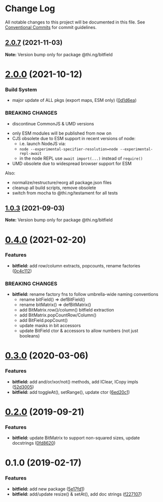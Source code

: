 # Change Log

All notable changes to this project will be documented in this file.
See [Conventional Commits](https://conventionalcommits.org) for commit guidelines.

## [2.0.7](https://github.com/thi-ng/umbrella/compare/@thi.ng/bitfield@2.0.6...@thi.ng/bitfield@2.0.7) (2021-11-03)

**Note:** Version bump only for package @thi.ng/bitfield





# [2.0.0](https://github.com/thi-ng/umbrella/compare/@thi.ng/bitfield@1.0.3...@thi.ng/bitfield@2.0.0) (2021-10-12)


### Build System

* major update of ALL pkgs (export maps, ESM only) ([0d1d6ea](https://github.com/thi-ng/umbrella/commit/0d1d6ea9fab2a645d6c5f2bf2591459b939c09b6))


### BREAKING CHANGES

* discontinue CommonJS & UMD versions

- only ESM modules will be published from now on
- CJS obsolete due to ESM support in recent versions of node:
  - i.e. launch NodeJS via:
  - `node --experimental-specifier-resolution=node --experimental-repl-await`
  - in the node REPL use `await import(...)` instead of `require()`
- UMD obsolete due to widespread browser support for ESM

Also:
- normalize/restructure/reorg all package.json files
- cleanup all build scripts, remove obsolete
- switch from mocha to @thi.ng/testament for all tests






##  [1.0.3](https://github.com/thi-ng/umbrella/compare/@thi.ng/bitfield@1.0.2...@thi.ng/bitfield@1.0.3) (2021-09-03)

**Note:** Version bump only for package @thi.ng/bitfield

#  [0.4.0](https://github.com/thi-ng/umbrella/compare/@thi.ng/bitfield@0.3.30...@thi.ng/bitfield@0.4.0) (2021-02-20)

###  Features

- **bitfield:** add row/column extracts, popcounts, rename factories ([0c4c112](https://github.com/thi-ng/umbrella/commit/0c4c1127cbb9bd6fb071837adef2d7b65e2de533))

###  BREAKING CHANGES

- **bitfield:** rename factory fns to follow umbrella-wide naming conventions
    - rename bitField() => defBitField()
    - rename bitMatrix() => defBitMatrix()
    - add BitMatrix.row()/column() bitfield extraction
    - add BitMatrix.popCountRow/Column()
    - add BitField.popCount()
    - update masks in bit accessors
    - update BitField ctor & accessors to allow numbers (not just booleans)

#  [0.3.0](https://github.com/thi-ng/umbrella/compare/@thi.ng/bitfield@0.2.8...@thi.ng/bitfield@0.3.0) (2020-03-06)

###  Features

- **bitfield:** add and/or/xor/not() methods, add IClear, ICopy impls ([52d3005](https://github.com/thi-ng/umbrella/commit/52d3005281c90b89d41d3b2504e3eb47cafa6e03))
- **bitfield:** add toggleAt(), setRange(), update ctor ([6ed20c1](https://github.com/thi-ng/umbrella/commit/6ed20c13768fe3bdd38990ee79c865a13775fc2d))

#  [0.2.0](https://github.com/thi-ng/umbrella/compare/@thi.ng/bitfield@0.1.12...@thi.ng/bitfield@0.2.0) (2019-09-21)

###  Features

- **bitfield:** update BitMatrix to support non-squared sizes, update docstrings ([0fd8620](https://github.com/thi-ng/umbrella/commit/0fd8620))

#  0.1.0 (2019-02-17)

###  Features

- **bitfield:** add new package ([5e17fd1](https://github.com/thi-ng/umbrella/commit/5e17fd1))
- **bitfield:** add/update resize() & setAt(), add doc strings ([f227107](https://github.com/thi-ng/umbrella/commit/f227107))
